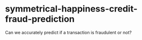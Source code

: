 # symmetrical-happiness-credit-fraud-prediction
Can we accurately predict if a transaction is fraudulent or not? 
